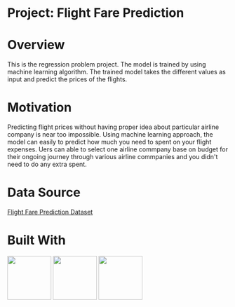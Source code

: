 # **Project: Flight Fare Prediction**

# **Overview**
This is the regression problem project. The model is trained by using machine learning algorithm. The trained model takes the different values as input and predict the prices of the flights.

# **Motivation**
Predicting flight prices without having proper idea about particular airline company is near too impossible. Using machine learning approach, the model can easily to predict how much you need to spent on your flight expenses. Uers can able to select one airline commpany base on budget for their ongoing journey through various airline commpanies and you didn't need to do any extra spent.

#  **Data Source**
[Flight Fare Prediction Dataset](https://www.kaggle.com/nikhilmittal/flight-fare-prediction-mh)

# Built With
<img src="https://user-images.githubusercontent.com/50701303/110051904-c20e4b00-7d7e-11eb-9c3a-ac3943662a87.png" width="100" height="100"/>      <img src="https://user-images.githubusercontent.com/50701303/110054406-2206f080-7d83-11eb-894b-940760092264.png" width="100" height="100"/>     <img src="https://user-images.githubusercontent.com/50701303/110053960-5cbc5900-7d82-11eb-98f4-0ebe26222aa0.png" width="100" height="100"/>


